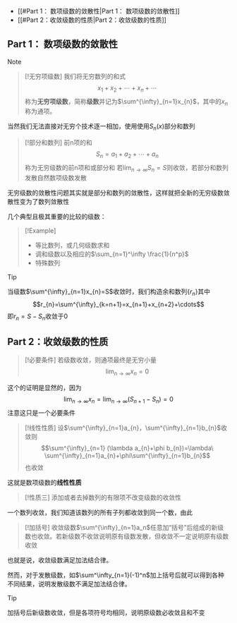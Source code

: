 - [[#Part 1： 数项级数的敛散性|Part 1： 数项级数的敛散性]]
- [[#Part 2：收敛级数的性质|Part 2：收敛级数的性质]]

## Part 1： 数项级数的敛散性


> [!NOTE]
> 
> > [!无穷项级数]
> >我们将无穷数列的和式$$x_{1}+x_{2}+\cdots +x_{n}+\cdots$$
> 称为**无穷项级数**，简称**级数**并记为$\sum^{\infty}_{n=1}x_{n}$，其中的$x_{n}$称为通项。
>
>当然我们无法直接对无穷个技术逐一相加，使用使用$S_{n}(x)$部分和数列
> >[!部分和数列]
> >前n项的和$$S_{n}=a_{1}+a_{2}+\cdots+a_{n}$$称为无穷级数的前n项和或部分和
> 若$\lim_{ n \to \infty }S_{n}=S$则收敛，若部分和数列发散自然数项级数发散
> 

无穷级数的敛散性问题其实就是部分和数列的敛散性，这样就把全新的无穷级数敛散性变为了数列敛散性


几个典型且极其重要的比较的级数：
>[!Example]
>- 等比数列，或几何级数求和
>- 调和级数以及相应的$\sum_{n=1}^\infty \frac{1}{n^p}$
>- 特殊数列

>[!tip]
> 当级数$\sum^{\infty}_{n=1}x_{n}=S$收敛时，我们构造余和数列$\{r_{n}\}$其中$$r_{n}=\sum^{\infty}_{k=n+1}=x_{n+1}+x_{n+2}+\cdots$$
> 即$r_{n}=S-S_{n}$收敛于0


## Part 2：收敛级数的性质


> [!必要条件]
> 若级数收敛，则通项最终是无穷小量$$\lim_{ n \to \infty } x_{n}=0 $$

这个的证明是显然的，因为$$\lim_{ n \to \infty }x_{n}=\lim_{ n \to \infty }(S_{n+1}-S_{n})=0$$
注意这只是一个必要条件

>[!线性性质]
>设$\sum^{\infty}_{n=1}a_{n}，\sum^{\infty}_{n=1}b_{n}$收敛则$$\sum^{\infty}_{n=1} (\lambda a_{n}+\phi b_{n})=\lambda\ \sum^{\infty}_{n=1}a_{n}+\phi\sum^{\infty}_{n=1}b_{n}$$也收敛

这就是数项级数的**线性性质**

> [!性质三]
> 添加或者去掉数列的有限项不改变级数的收敛性

一个数列收敛，我们知道该数列的所有子列都收敛到同一个数，由此

>[!加括号]
>收敛级数$\sum^{\infty}_{n=1}a_n$任意加“括号”后组成的新级数也收敛。若新级数不收敛说明原有级数发散，但收敛不一定说明原有级数收敛

也就是说，收敛级数满足加法结合律。

然而，对于发散级数，如$\sum^\infty_{n=1}(-1)^n$加上括号后就可以得到各种不同结果，说明发散级数不满足加法结合律。

> [!tip]
> 加括号后新级数收敛，但是各项符号均相同，说明原级数必收敛且和不变

